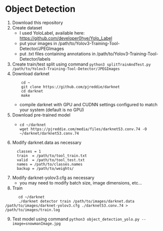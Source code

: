 # Object Detection
1. Download this repository
2. Create dataset 
    * I used YoloLabel, available here: https://github.com/developer0hye/Yolo_Label
    * put your images in /path/to/Yolov3-Training-Tool-Detector/JPEGImages
    * put .txt files containing annotations in /path/to/Yolov3-Training-Tool-Detector/labels
3. Create train/test split using command `python3 splitTrainAndTest.py /path/to/Yolov3-Training-Tool-Detector/JPEGImages`
4. Download darknet
     ```batch
         cd ~
         git clone https://github.com/pjreddie/darknet
         cd darknet
         make 
      ```
      * compile darknet with GPU and CUDNN settings configured to match your system (default is no GPU)
5. Download pre-trained model
    * ```batch
      cd ~/darknet
      wget https://pjreddie.com/media/files/darknet53.conv.74 -O ~/darknet/darknet53.conv.74
      ```
6. Modify darknet.data as necessary
    ```data
      classes = 1
      train  = /path/to/tool_train.txt
      valid  = /path/to/tool_test.txt
      names = /path/to/classes.names
      backup = /path/to/weights/
    ```
7. Modify darknet-yolov3.cfg as necessary
    * you may need to modify batch size, image dimensions, etc...
8. Train 
```batch
      cd ~/darknet
      ./darknet detector train /path/to/images/darknet.data /path/to/images/darknet-yolov3.cfg ./darknet53.conv.74 > /path/to/images/train.log
```
9. Test model using command `python3 object_detection_yolo.py --image=snowmanImage.jpg`

